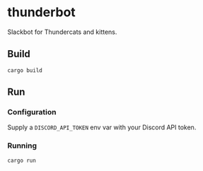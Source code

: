 # thunderbot

Slackbot for Thundercats and kittens.

## Build

```
cargo build
```

## Run

### Configuration

Supply a `DISCORD_API_TOKEN` env var with your Discord API token.

### Running

```
cargo run
```
